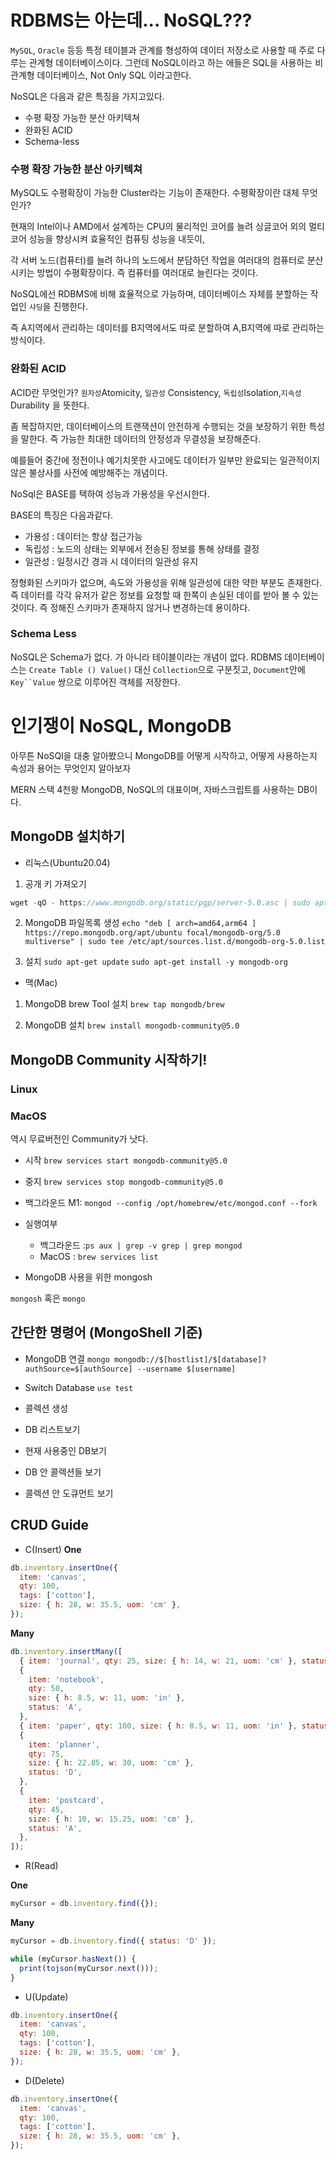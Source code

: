# RDBMS는 아는데... NoSQL???

`MySQL`, `Oracle` 등등 특정 테이블과 관계를 형성하여 데이터 저장소로 사용할 때 주로 다루는 관계형 데이터베이스이다. 그런데 NoSQL이라고 하는 애들은 SQL을 사용하는 비관계형 데이터베이스, Not Only SQL 이라고한다.

NoSQL은 다음과 같은 특징을 가지고있다.

- 수평 확장 가능한 분산 아키텍쳐
- 완화된 ACID
- Schema-less

### 수평 확장 가능한 분산 아키텍쳐

MySQL도 수평확장이 가능한 Cluster라는 기능이 존재한다. 수평확장이란 대체 무엇인가?

현재의 Intel이나 AMD에서 설계하는 CPU의 물리적인 코어를 늘려 싱글코어 외의 멀티코어 성능을 향상시켜 효율적인 컴퓨팅 성능을 내듯이,

각 서버 노드(컴퓨터)를 늘려 하나의 노드에서 분담하던 작업을 여러대의 컴퓨터로 분산시키는 방법이 수평확장이다. 즉 컴퓨터를 여러대로 늘린다는 것이다.

NoSQL에선 RDBMS에 비해 효율적으로 가능하며, 데이터베이스 자체를 분할하는 작업인 `샤딩`을 진행한다.

즉 A지역에서 관리하는 데이터를 B지역에서도 따로 분할하여 A,B지역에 따로 관리하는 방식이다.

### 완화된 ACID

ACID란 무엇인가? `원자성`Atomicity, `일관성` Consistency, `독립성`Isolation,`지속성` Durability 을 뜻한다.

좀 복잡하지만, 데이터베이스의 트랜잭션이 안전하게 수행되는 것을 보장하기 위한 특성을 말한다. 즉 가능한 최대한 데이터의 안정성과 무결성을 보장해준다.

예를들어 중간에 정전이나 예기치못한 사고에도 데이터가 일부만 완료되는 일관적이지 않은 불상사를 사전에 예방해주는 개념이다.

NoSql은 BASE를 택하여 성능과 가용성을 우선시한다.

BASE의 특징은 다음과같다.

- 가용성 : 데이터는 항상 접근가능
- 독립성 : 노드의 상태는 외부에서 전송된 정보를 통해 상태를 결정
- 일관성 : 일정시간 경과 시 데이터의 일관성 유지

정형화된 스키마가 없으며, 속도와 가용성을 위해 일관성에 대한 약한 부분도 존재한다. 즉 데이터를 각각 유저가 같은 정보를 요청할 때 한쪽이 손실된 데이를 받아 볼 수 있는것이다. 즉 정해진 스키마가 존재하지 않거나 변경하는데 용이하다.

### Schema Less

NoSQL은 Schema가 없다. 가 아니라 테이블이라는 개념이 없다. RDBMS 데이터베이스는 `Create Table () Value()` 대신 `Collection`으로 구분짓고, `Document`안에 ` Key``Value ` 쌍으로 이루어진 객체를 저장한다.

# 인기쟁이 NoSQL, MongoDB

아무튼 NoSQl을 대충 알아봤으니 MongoDB를 어떻게 시작하고, 어떻게 사용하는지 속성과 용어는 무엇인지 알아보자

MERN 스택 4천왕 MongoDB, NoSQL의 대표이며, 자바스크립트를 사용하는 DB이다.

## MongoDB 설치하기

- 리눅스(Ubuntu20.04)

1. 공개 키 가져오기

```js
wget -qO - https://www.mongodb.org/static/pgp/server-5.0.asc | sudo apt-key add -
```

2. MongoDB 파일목록 생성
   `echo "deb [ arch=amd64,arm64 ] https://repo.mongodb.org/apt/ubuntu focal/mongodb-org/5.0 multiverse" | sudo tee /etc/apt/sources.list.d/mongodb-org-5.0.list`

3. 설치
   `sudo apt-get update`
   `sudo apt-get install -y mongodb-org`

- 맥(Mac)

1.  MongoDB brew Tool 설치
    `brew tap mongodb/brew `

2.  MongoDB 설치
    `brew install mongodb-community@5.0`

## MongoDB Community 시작하기!

### Linux

### MacOS

역시 무료버전인 Community가 낫다.

- 시작
  `brew services start mongodb-community@5.0`

- 중지
  `brew services stop mongodb-community@5.0`
- 백그라운드
  M1: `mongod --config /opt/homebrew/etc/mongod.conf --fork`

- 실행여부

  - 백그라운드 :`ps aux | grep -v grep | grep mongod`
  - MacOS : `brew services list`

- MongoDB 사용을 위한 mongosh

`mongosh` 혹은 `mongo`

## 간단한 명령어 (MongoShell 기준)

- MongoDB 연결
  `mongo mongodb://$[hostlist]/$[database]?authSource=$[authSource] --username $[username]`

- Switch Database
  `use test`

- 콜렉션 생성

- DB 리스트보기

- 현재 사용중인 DB보기

- DB 안 콜렉션들 보기

- 콜렉션 안 도큐먼트 보기

## CRUD Guide

- C(Insert)
  **One**

```js
db.inventory.insertOne({
  item: 'canvas',
  qty: 100,
  tags: ['cotton'],
  size: { h: 28, w: 35.5, uom: 'cm' },
});
```

**Many**

```js
db.inventory.insertMany([
  { item: 'journal', qty: 25, size: { h: 14, w: 21, uom: 'cm' }, status: 'A' },
  {
    item: 'notebook',
    qty: 50,
    size: { h: 8.5, w: 11, uom: 'in' },
    status: 'A',
  },
  { item: 'paper', qty: 100, size: { h: 8.5, w: 11, uom: 'in' }, status: 'D' },
  {
    item: 'planner',
    qty: 75,
    size: { h: 22.85, w: 30, uom: 'cm' },
    status: 'D',
  },
  {
    item: 'postcard',
    qty: 45,
    size: { h: 10, w: 15.25, uom: 'cm' },
    status: 'A',
  },
]);
```

- R(Read)

**One**

```js
myCursor = db.inventory.find({});
```

**Many**

```js
myCursor = db.inventory.find({ status: 'D' });

while (myCursor.hasNext()) {
  print(tojson(myCursor.next()));
}
```

- U(Update)

```js
db.inventory.insertOne({
  item: 'canvas',
  qty: 100,
  tags: ['cotton'],
  size: { h: 28, w: 35.5, uom: 'cm' },
});
```

- D(Delete)

```js
db.inventory.insertOne({
  item: 'canvas',
  qty: 100,
  tags: ['cotton'],
  size: { h: 28, w: 35.5, uom: 'cm' },
});
```
